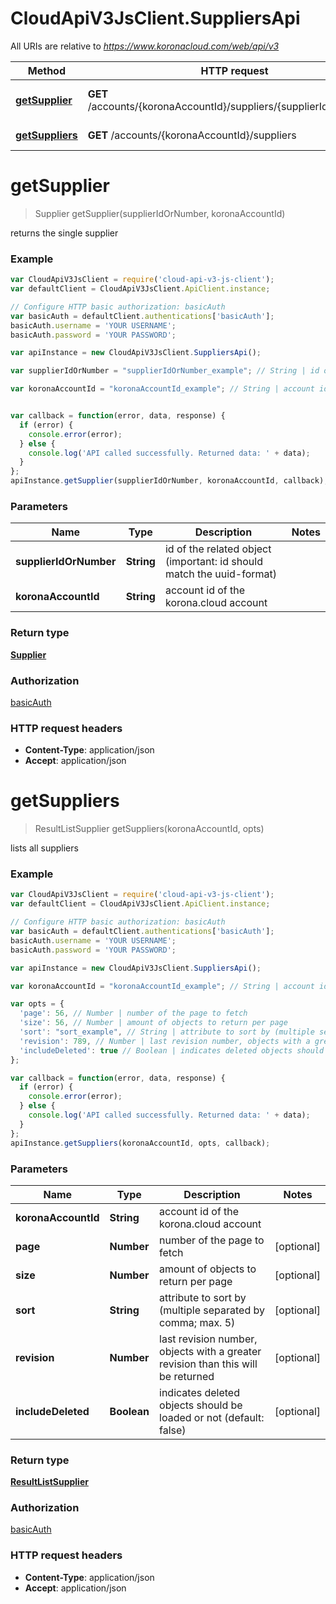 # CloudApiV3JsClient.SuppliersApi

All URIs are relative to *https://www.koronacloud.com/web/api/v3*

Method | HTTP request | Description
------------- | ------------- | -------------
[**getSupplier**](SuppliersApi.md#getSupplier) | **GET** /accounts/{koronaAccountId}/suppliers/{supplierIdOrNumber} | returns the single supplier
[**getSuppliers**](SuppliersApi.md#getSuppliers) | **GET** /accounts/{koronaAccountId}/suppliers | lists all suppliers


<a name="getSupplier"></a>
# **getSupplier**
> Supplier getSupplier(supplierIdOrNumber, koronaAccountId)

returns the single supplier



### Example
```javascript
var CloudApiV3JsClient = require('cloud-api-v3-js-client');
var defaultClient = CloudApiV3JsClient.ApiClient.instance;

// Configure HTTP basic authorization: basicAuth
var basicAuth = defaultClient.authentications['basicAuth'];
basicAuth.username = 'YOUR USERNAME';
basicAuth.password = 'YOUR PASSWORD';

var apiInstance = new CloudApiV3JsClient.SuppliersApi();

var supplierIdOrNumber = "supplierIdOrNumber_example"; // String | id of the related object (important: id should match the uuid-format)

var koronaAccountId = "koronaAccountId_example"; // String | account id of the korona.cloud account


var callback = function(error, data, response) {
  if (error) {
    console.error(error);
  } else {
    console.log('API called successfully. Returned data: ' + data);
  }
};
apiInstance.getSupplier(supplierIdOrNumber, koronaAccountId, callback);
```

### Parameters

Name | Type | Description  | Notes
------------- | ------------- | ------------- | -------------
 **supplierIdOrNumber** | **String**| id of the related object (important: id should match the uuid-format) | 
 **koronaAccountId** | **String**| account id of the korona.cloud account | 

### Return type

[**Supplier**](Supplier.md)

### Authorization

[basicAuth](../README.md#basicAuth)

### HTTP request headers

 - **Content-Type**: application/json
 - **Accept**: application/json

<a name="getSuppliers"></a>
# **getSuppliers**
> ResultListSupplier getSuppliers(koronaAccountId, opts)

lists all suppliers



### Example
```javascript
var CloudApiV3JsClient = require('cloud-api-v3-js-client');
var defaultClient = CloudApiV3JsClient.ApiClient.instance;

// Configure HTTP basic authorization: basicAuth
var basicAuth = defaultClient.authentications['basicAuth'];
basicAuth.username = 'YOUR USERNAME';
basicAuth.password = 'YOUR PASSWORD';

var apiInstance = new CloudApiV3JsClient.SuppliersApi();

var koronaAccountId = "koronaAccountId_example"; // String | account id of the korona.cloud account

var opts = { 
  'page': 56, // Number | number of the page to fetch
  'size': 56, // Number | amount of objects to return per page
  'sort': "sort_example", // String | attribute to sort by (multiple separated by comma; max. 5)
  'revision': 789, // Number | last revision number, objects with a greater revision than this will be returned
  'includeDeleted': true // Boolean | indicates deleted objects should be loaded or not (default: false)
};

var callback = function(error, data, response) {
  if (error) {
    console.error(error);
  } else {
    console.log('API called successfully. Returned data: ' + data);
  }
};
apiInstance.getSuppliers(koronaAccountId, opts, callback);
```

### Parameters

Name | Type | Description  | Notes
------------- | ------------- | ------------- | -------------
 **koronaAccountId** | **String**| account id of the korona.cloud account | 
 **page** | **Number**| number of the page to fetch | [optional] 
 **size** | **Number**| amount of objects to return per page | [optional] 
 **sort** | **String**| attribute to sort by (multiple separated by comma; max. 5) | [optional] 
 **revision** | **Number**| last revision number, objects with a greater revision than this will be returned | [optional] 
 **includeDeleted** | **Boolean**| indicates deleted objects should be loaded or not (default: false) | [optional] 

### Return type

[**ResultListSupplier**](ResultListSupplier.md)

### Authorization

[basicAuth](../README.md#basicAuth)

### HTTP request headers

 - **Content-Type**: application/json
 - **Accept**: application/json

